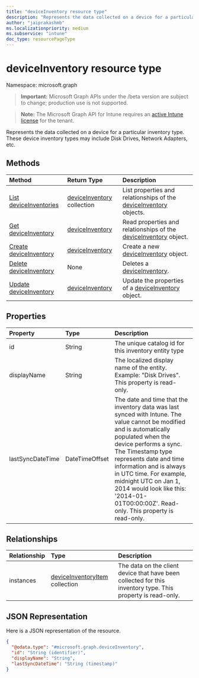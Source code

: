 ```yaml
---
title: "deviceInventory resource type"
description: "Represents the data collected on a device for a particular inventory type. These device inventory types may include Disk Drives, Network Adapters, etc."
author: "jaiprakashmb"
ms.localizationpriority: medium
ms.subservice: "intune"
doc_type: resourcePageType
---
```


# deviceInventory resource type

Namespace: microsoft.graph

> **Important:** Microsoft Graph APIs under the /beta version are subject to change; production use is not supported.

> **Note:** The Microsoft Graph API for Intune requires an [active Intune license](https://go.microsoft.com/fwlink/?linkid=839381) for the tenant.

Represents the data collected on a device for a particular inventory type. These device inventory types may include Disk Drives, Network Adapters, etc.

## Methods
|Method|Return Type|Description|
|:---|:---|:---|
|[List deviceInventories](../api/intune-devices-deviceinventory-list.md)|[deviceInventory](../resources/intune-devices-deviceinventory.md) collection|List properties and relationships of the [deviceInventory](../resources/intune-devices-deviceinventory.md) objects.|
|[Get deviceInventory](../api/intune-devices-deviceinventory-get.md)|[deviceInventory](../resources/intune-devices-deviceinventory.md)|Read properties and relationships of the [deviceInventory](../resources/intune-devices-deviceinventory.md) object.|
|[Create deviceInventory](../api/intune-devices-deviceinventory-create.md)|[deviceInventory](../resources/intune-devices-deviceinventory.md)|Create a new [deviceInventory](../resources/intune-devices-deviceinventory.md) object.|
|[Delete deviceInventory](../api/intune-devices-deviceinventory-delete.md)|None|Deletes a [deviceInventory](../resources/intune-devices-deviceinventory.md).|
|[Update deviceInventory](../api/intune-devices-deviceinventory-update.md)|[deviceInventory](../resources/intune-devices-deviceinventory.md)|Update the properties of a [deviceInventory](../resources/intune-devices-deviceinventory.md) object.|

## Properties
|Property|Type|Description|
|:---|:---|:---|
|id|String|The unique catalog id for this inventory entity type|
|displayName|String|The localized display name of the entity. Example: "Disk Drives". This property is read-only.|
|lastSyncDateTime|DateTimeOffset|The date and time that the inventory data was last synced with Intune. The value cannot be modified and is automatically populated when the device performs a sync. The Timestamp type represents date and time information and is always in UTC time. For example, midnight UTC on Jan 1, 2014 would look like this: '2014-01-01T00:00:00Z'. Read-only. This property is read-only.|

## Relationships
|Relationship|Type|Description|
|:---|:---|:---|
|instances|[deviceInventoryItem](../resources/intune-devices-deviceinventoryitem.md) collection|The data on the client device that have been collected for this inventory type. This property is read-only.|

## JSON Representation
Here is a JSON representation of the resource.
<!-- {
  "blockType": "resource",
  "keyProperty": "id",
  "@odata.type": "microsoft.graph.deviceInventory"
}
-->
``` json
{
  "@odata.type": "#microsoft.graph.deviceInventory",
  "id": "String (identifier)",
  "displayName": "String",
  "lastSyncDateTime": "String (timestamp)"
}
```
